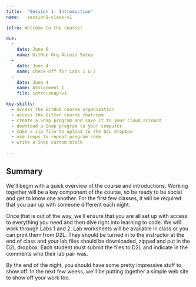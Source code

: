 ```yaml
---
title:  "Session 1: Introduction"
name:   session1-class-v1

intro: Welcome to the course!

due:
  -
    date: June 6
    name: GitHub Org Access Setup
  -
    date: June 4
    name: Check-off for Labs 1 & 2
  -
    date: June 4
    name: Assignment 1
    file: intro-snap-v1

key-skills:
  - access the GitHub course organization
  - access the Gitter course chatroom
  - create a Snap program and save it to your cloud account
  - download a Snap program to your computer
  - make a zip file to upload to the D2L dropbox
  - use loops to repeat program code
  - write a Snap custom block

---
```


## Summary
We'll begin with a quick overview of the course and introductions.  Working together will be a key component of the course, so be ready to be social and get to know one another.  For the first few classes, it will be required that you pair up with someone different each night.  

Once that is out of the way, we'll ensure that you are all set up with access to everything you need and then dive right into learning to code.  We will work through Labs 1 and 2.  Lab worksheets will be available in class or you can print them from D2L.  They should be turned in to the instructor at the end of class and your lab files should be downloaded, zipped and put in the D2L dropbox.  Each student must submit the files to D2L and indicate in the comments who their lab pair was.

By the end of the night, you should have some pretty impressive stuff to show off.  In the next few weeks, we'll be putting together a simple web site to show off your work too.
